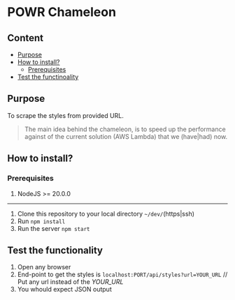# POWR Chameleon

## Content
- [Purpose](#purpose)
- [How to install?](#how-to-install%20F)
    - [Prerequisites](#prerequisites)
- [Test the functinoality](#test-the-functionality)

## Purpose
To scrape the styles from provided URL.

> The main idea behind the chameleon, is to speed up the performance against of the current solution (AWS Lambda) that we (have|had) now.

## How to install?

### Prerequisites
1. NodeJS >= 20.0.0

<hr>

1. Clone this repository to your local directory `~/dev/`(https|ssh)
2. Run ```npm install```
3. Run the server ```npm start```

## Test the functionality

1. Open any browser
2. End-point to get the styles is `localhost:PORT/api/styles?url=YOUR_URL` // Put any url instead of the _YOUR_URL_
3. You whould expect JSON output
